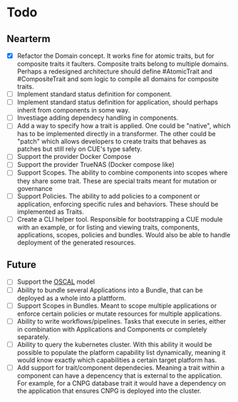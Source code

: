 # Todo

## Nearterm

- [x] Refactor the Domain concept. It works fine for atomic traits, but for composite traits it faulters. Composite traits belong to multiple domains. Perhaps a redesigned architecture should define #AtomicTrait and #CompositeTrait and som logic to compile all domains for composite traits.
- [ ] Implement standard status definition for component.
- [ ] Implement standard status definition for application, should perhaps inherit from components in some way.
- [ ] Investiage adding dependecy handling in components.
- [ ] Add a way to specify how a trait is applied. One could be "native", which has to be implemented directly in a transformer. The other could be "patch" which allows developers to create traits that behaves as patches but still rely on CUE's type safety.
- [ ] Support the provider Docker Compose
- [ ] Support the provider TrueNAS (Docker compose like)
- [ ] Support Scopes. The ability to combine components into scopes where they share some trait. These are special traits meant for mutation or governance
- [ ] Support Policies. The ability to add policies to a component or application, enforcing specific rules and behaviors. These should be implemented as Traits.
- [ ] Create a CLI helper tool. Responsible for bootstrapping a CUE module with an example, or for listing and viewing traits, components, applications, scopes, policies and bundles. Would also be able to handle deployment of the generated resources.

## Future

- [ ] Support the [OSCAL](https://pages.nist.gov/OSCAL/) model
- [ ] Ability to bundle several Applications into a Bundle, that can be deployed as a whole into a plattform.
- [ ] Support Scopes in Bundles. Meant to scope multiple applications or enforce certain policies or mutate resources for multiple applications.
- [ ] Ability to write workflows/pipelines. Tasks that execute in series, either in combination with Applications and Components or completely separately.
- [ ] Ability to query the kubernetes cluster. With this ability it would be possible to populate the platform capability list dynamically, meaning it would know exactly which capabilities a certain target platform has.
- [ ] Add support for trait/component dependecies. Meaning a trait within a component can have a depencency that is external to the application. For example, for a CNPG database trait it would have a dependency on the application that ensures CNPG is deployed into the cluster.

